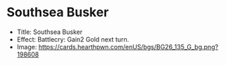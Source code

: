 # Southsea Busker
- Title:  Southsea Busker
- Effect:  Battlecry: Gain2 Gold next turn.
- Image:  https://cards.hearthpwn.com/enUS/bgs/BG26_135_G_bg.png?198608
